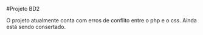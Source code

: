 #Projeto BD2

  O projeto atualmente conta com erros de conflito entre o php e o css. Ainda está sendo consertado.
